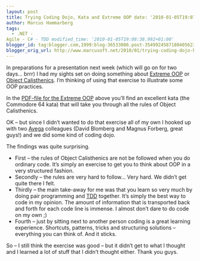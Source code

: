 ```yaml
---
layout: post
title: Trying Coding Dojo, Kata and Extreme OOP date: '2010-01-05T19:07:00.001+01:00'
author: Marcus Hammarberg
tags:
  - .NET -
Agile - C# - TDD modified_time: '2010-01-05T19:08:38.992+01:00'
blogger_id: tag:blogger.com,1999:blog-36533086.post-3549924587180405623
blogger_orig_url: http://www.marcusoft.net/2010/01/trying-coding-dojo-kata-and-extreme-oop.html
---
```



In preparations for a presentation next week (which will go on for two
days… brrr) I had my sights set on doing something about
<a href="http://milano-xpug.pbwiki.com/f/10080616-extreme-oop.pdf"
target="_blank">Extreme OOP</a> or <a
href="http://www.markhneedham.com/blog/2008/11/06/object-calisthenics-first-thoughts/"
target="_blank">Object Calisthenics</a>. I’m thinking of using that
exercise to illustrate some OOP practices.

In the
<a href="http://milano-xpug.pbwiki.com/f/10080616-extreme-oop.pdf"
target="_blank">PDF-file for the Extreme OOP</a> above you’ll find an
excellent kata (the Commodore 64 kata) that will take you through all
the rules of Object Calisthenics.

OK – but since I didn’t wanted to do that exercise all of my own I
hooked up with two
<a href="http://www.avegagroup.se" target="_blank">Avega</a> colleagues
(David Blomberg and Magnus Forberg, great guys!) and we did some kind of
coding dojo.

The findings was quite surprising.

-   First – the rules of Object Calisthenics are not be followed when
    you do ordinary code. It’s simply an exercise to get you to think
    about OOP in a very structured fashion.
-   Secondly – the rules are very hard to follow… Very hard. We didn’t
    get quite there I felt.
-   Thirdly – the main take-away for me was that you learn so very much
    by doing pair programming and
    <a href="http://en.wikipedia.org/wiki/Test-driven_development"
    target="_blank">TDD</a> together. It’s simply the best way to code
    in my opinion. The amount of information that is transported back
    and forth for each code line is immense. I almost don’t dare to do
    code on my own ;)
-   Fourth – just by sitting next to another person coding is a great
    learning experience. Shortcuts, patterns, tricks and structuring
    solutions – everything you can think of. And it sticks.

So – I still think the exercise was good – but it didn’t get to what I
thought and I learned a lot of stuff that I didn’t thought either. Thank
you guys.
